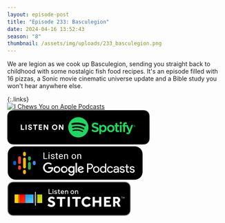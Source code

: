 ```yaml
---
layout: episode-post
title: "Episode 233: Basculegion"
date: 2024-04-16 13:52:43
season: "8"
thumbnail: /assets/img/uploads/233_basculegion.png
---
```

We are legion as we cook up Basculegion, sending you straight back to childhood with some nostalgic fish food recipes. It's an episode filled with 16 pizzas, a Sonic movie cinematic universe update and a Bible study you won't hear anywhere else.

{:.links}  
[![I Chews You on Apple Podcasts](https://linkmaker.itunes.apple.com/en-us/badge-lrg.svg?releaseDate=2019-04-16T00:00:00Z&kind=podcast&bubble=podcasts)](https://podcasts.apple.com/us/podcast/233-basculegion/id1455409177?i=1000652594159)  [![I Chews You on Spotify](/assets/img/uploads/spotify-badge-button.svg)](https://open.spotify.com/episode/0la8yYzv7fspGL2TgnYdFd?si=7UR2fn8dT4CPrjV7LQ8wGQ)  [![I Chews You on Google Podcasts](/assets/img/uploads/google-podcasts-badge-button.svg)](undefined)  [![I Chews You on Stitcher](/assets/img/uploads/stitcher-badge-button.svg)](undefined)